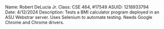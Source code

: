 Name: Robert DeLucia Jr.
Class: CSE 464, #17549
ASUID: 1218933794
Date: 4/12/2024
Description: Tests a BMI calculator program deployed in an ASU Webstrar server. Uses Selenium to automate testing. Needs Google Chrome and Chrome drivers.
